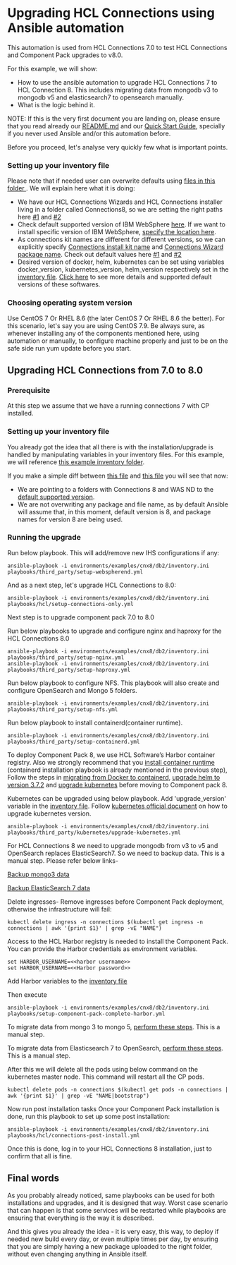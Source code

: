 # Upgrading HCL Connections using Ansible automation

This automation is used from HCL Connections 7.0 to test HCL Connections and Component Pack upgrades to v8.0.

For this example, we will show:

* How to use the ansible automation to upgrade HCL Connections 7 to HCL Connection 8. This includes migrating data from mongodb v3 to mongodb v5 and elasticsearch7 to opensearch manually.
* What is the logic behind it.

NOTE: If this is the very first document you are landing on, please ensure that you read already our [README.md](https://github.com/HCL-TECH-SOFTWARE/connections-automation/blob/main/README.md) and our [Quick Start Guide](https://github.com/HCL-TECH-SOFTWARE/connections-automation/blob/main/documentation/QUICKSTART.md), specially if you never used Ansible and/or this automation before.

Before you proceed, let's analyse very quickly few what is important points.

### Setting up your inventory file

Please note that if needed user can overwrite defaults using [files in this folder ](https://github.com/HCL-TECH-SOFTWARE/connections-automation/blob/main/environments/examples/cnx8/db2/). We will explain here what it is doing:

* We have our HCL Connections Wizards and HCL Connections installer living in a folder called Connections8, so we are setting the right paths here [#1](https://github.com/HCL-TECH-SOFTWARE/connections-automation/blob/main/environments/examples/cnx8/db2/group_vars/all.yml#L40) and [#2](https://github.com/HCL-TECH-SOFTWARE/connections-automation/blob/main/environments/examples/cnx8/db2/group_vars/all.yml#L47)
* Check default supported version of IBM WebSphere [here](https://github.com/HCL-TECH-SOFTWARE/connections-automation/blob/main/documentation/VARIABLES.md#was_fp_version:~:text=WebSphere%20Base%20version-,was_fp_version). If we want to install specific version of IBM WebSphere, [specify the location here](https://github.com/HCL-TECH-SOFTWARE/connections-automation/blob/main/environments/examples/cnx8/db2/group_vars/all.yml#L43-L45).
* As connections kit names are different for different versions, so we can explicitly specify [Connections install kit name](https://github.com/HCL-TECH-SOFTWARE/connections-automation/blob/main/environments/examples/cnx8/db2/group_vars/all.yml#L50) and [Connections Wizard package name](https://github.com/HCL-TECH-SOFTWARE/connections-automation/blob/main/environments/examples/cnx8/db2/group_vars/all.yml#L51). Check out default values here [#1](https://github.com/HCL-TECH-SOFTWARE/connections-automation/blob/main/documentation/VARIABLES.md#:~:text=location%20to%20download-,cnx_package) and [#2](https://github.com/HCL-TECH-SOFTWARE/connections-automation/blob/main/documentation/VARIABLES.md#:~:text=connections_wizards_package_name)
* Desired version of docker, helm, kubernetes can be set using variables docker_version, kubernetes_version, helm_version respectively set in the [inventory file](https://github.com/HCL-TECH-SOFTWARE/connections-automation/blob/main/environments/examples/cnx8/db2/group_vars/all.yml). [Click here](https://github.com/HCL-TECH-SOFTWARE/connections-automation/blob/main/documentation/VARIABLES.md) to see more details and supported default versions of these softwares.

### Choosing operating system version

Use CentOS 7 Or RHEL 8.6 (the later CentOS 7 Or RHEL 8.6 the better). For this scenario, let's say you are using CentOS 7.9. Be always sure, as whenever installing any of the components mentioned here, using automation or manually, to configure machine properly and just to be on the safe side run yum update before you start.


## Upgrading HCL Connections from 7.0 to 8.0

### Prerequisite

At this step we assume that we have a running connections 7 with CP installed.

### Setting up your inventory file

You already got the idea that all there is with the installation/upgrade is handled by manipulating variables in your inventory files.
For this example, we will reference [this example inventory folder](https://github.com/HCL-TECH-SOFTWARE/connections-automation/tree/main/environments/examples/cnx8/db2).

If you make a simple diff between [this file](https://github.com/HCL-TECH-SOFTWARE/connections-automation/blob/main/environments/examples/cnx8/db2/group_vars/all.yml) and [this file](https://github.com/HCL-TECH-SOFTWARE/connections-automation/blob/main/environments/examples/cnx7/db2/group_vars/all.yml) you will see that now:

* We are pointing to a folders with Connections 8 and WAS ND to the [default supported version](https://github.com/HCL-TECH-SOFTWARE/connections-automation/blob/main/documentation/VARIABLES.md#was_fp_version:~:text=WebSphere%20Base%20version-,was_fp_version).
* We are not overwriting any package and file name, as by default Ansible will assume that, in this moment, default version is 8, and package names for version 8 are being used.

### Running the upgrade

Run below playbook. This will add/remove new IHS configurations if any:

```
ansible-playbook -i environments/examples/cnx8/db2/inventory.ini playbooks/third_party/setup-webspherend.yml
```

And as a next step, let's upgrade HCL Connections to 8.0:

```
ansible-playbook -i environments/examples/cnx8/db2/inventory.ini playbooks/hcl/setup-connections-only.yml
```

Next step is to upgrade component pack 7.0 to 8.0

Run below playbooks to upgrade and configure nginx and haproxy for the HCL Connections 8.0

```
ansible-playbook -i environments/examples/cnx8/db2/inventory.ini playbooks/third_party/setup-nginx.yml
ansible-playbook -i environments/examples/cnx8/db2/inventory.ini playbooks/third_party/setup-haproxy.yml
```

Run below playbook to configure NFS. This playbook will also create and configure OpenSearch and Mongo 5 folders.

```
ansible-playbook -i environments/examples/cnx8/db2/inventory.ini playbooks/third_party/setup-nfs.yml
```

Run below playbook to install containerd(container runtime).

```
ansible-playbook -i environments/examples/cnx8/db2/inventory.ini playbooks/third_party/setup-containerd.yml
```

To deploy Component Pack 8, we use HCL Software’s Harbor container registry. Also we strongly recommend that you [install container runtime](https://help.hcltechsw.com/connections/v8/admin/install/upgrade_considerations.html#upgrade_considerations__section_sqh_ktx_bvb) (containerd installation playbook is already mentioned in the previous step), Follow the steps in [migrating from Docker to containerd](https://kubernetes.io/docs/tasks/administer-cluster/migrating-from-dockershim/change-runtime-containerd/), [upgrade helm to version 3.7.2](https://help.hcltechsw.com/connections/v8/admin/install/upgrade_considerations.html#upgrade_considerations__section_bqv_2vx_bvb) and [upgrade kubernetes](https://help.hcltechsw.com/connections/v8/admin/install/upgrade_considerations.html#upgrade_considerations__section_avm_v5x_bvb) before moving to Component pack 8.

Kubernetes can be upgraded using below playbook. Add 'upgrade_version' variable in the [inventory file](https://github.com/HCL-TECH-SOFTWARE/connections-automation/blob/main/environments/examples/cnx8/db2/group_vars/all.yml). Follow [kubernetes official document](https://kubernetes.io/docs/tasks/administer-cluster/kubeadm/kubeadm-upgrade/) on how to upgrade kubernetes version.

```
ansible-playbook -i environments/examples/cnx8/db2/inventory.ini playbooks/third_party/kubernetes/upgrade-kubernetes.yml
```

For HCL Connections 8 we need to upgrade mongodb from v3 to v5 and OpenSearch replaces ElasticSearch7. So we need to backup data. This is a manual step. Please refer below links-

[Backup mongo3 data](https://help.hcltechsw.com/connections/v8/admin/install/cp_install_services_tasks.html#cp_install_services_tasks__backup_mongo3)

[Backup ElasticSearch 7 data](https://help.hcltechsw.com/connections/v8/admin/install/cp_install_services_tasks.html#cp_install_services_tasks__backup_es7)

Delete ingresses-
Remove ingresses before Component Pack deployment, otherwise the infrastructure will fail:

```
kubectl delete ingress -n connections $(kubectl get ingress -n connections | awk '{print $1}' | grep -vE "NAME")
```

Access to the HCL Harbor registry is needed to install the Component Pack. You can provide the Harbor credentials as environment variables.

```
set HARBOR_USERNAME=<<harbor username>>
set HARBOR_USERNAME=<<Harbor password>>
```

Add Harbor variables to the [inventory file](https://github.com/HCL-TECH-SOFTWARE/connections-automation/blob/main/environments/examples/cnx8/db2/group_vars/all.yml#L85-L86)

Then execute

```
ansible-playbook -i environments/examples/cnx8/db2/inventory.ini playbooks/setup-component-pack-complete-harbor.yml
```

To migrate data from mongo 3 to mongo 5, [perform these steps](https://help.hcltechsw.com/connections/v8/admin/install/migrating_data_mongodb_v3_v5.html). This is a manual step.

To migrate data from Elasticsearch 7 to OpenSearch, [perform these steps](https://help.hcltechsw.com/connections/v8/admin/install/cp_migrate_data_from_es7_to_opensearch.html). This is a manual step.

After this we will delete all the pods using below command on the kubernetes master node. This command will restart all the CP pods.

```
kubectl delete pods -n connections $(kubectl get pods -n connections | awk '{print $1}' | grep -vE "NAME|bootstrap")
```

Now run post installation tasks
Once your Component Pack installation is done, run this playbook to set up some post installation:

```
ansible-playbook -i environments/examples/cnx8/db2/inventory.ini playbooks/hcl/connections-post-install.yml
```

Once this is done, log in to your HCL Connections 8 installation, just to confirm that all is fine.


## Final words

As you probably already noticed, same playbooks can be used for both installations and upgrades, and it is designed that way. Worst case scenario that can happen is that some services will be restarted while playbooks are ensuring that everything is the way it is described.

And this gives you already the idea - it is very easy, this way, to deploy if needed new build every day, or even multiple times per day, by ensuring that you are simply having a new package uploaded to the right folder, without even changing anything in Ansible itself.

